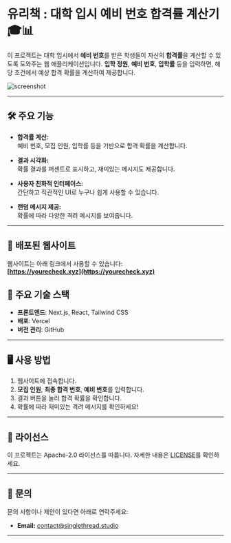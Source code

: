 # 유리책 : 대학 입시 예비 번호 합격률 계산기 🎓📊

이 프로젝트는 대학 입시에서 **예비 번호**를 받은 학생들이 자신의 **합격률**을 계산할 수 있도록 도와주는 웹 애플리케이션입니다. **입학 정원**, **예비 번호**, **입학률** 등을 입력하면, 해당 조건에서 예상 합격 확률을 계산하여 제공합니다.

![screenshot](https://bucket.singlethread.studio/yourecheck.png)

---

## 🛠 주요 기능

- **합격률 계산:**  
  예비 번호, 모집 인원, 입학률 등을 기반으로 합격 확률을 계산합니다.

- **결과 시각화:**  
  확률 결과를 퍼센트로 표시하고, 재미있는 메시지도 제공합니다.

- **사용자 친화적 인터페이스:**  
  간단하고 직관적인 UI로 누구나 쉽게 사용할 수 있습니다.

- **랜덤 메시지 제공:**  
  확률에 따라 다양한 격려 메시지를 보여줍니다.

---

## 🚀 배포된 웹사이트

웹사이트는 아래 링크에서 사용할 수 있습니다:  
**[https://yourecheck.xyz](https://yourecheck.xyz)**

## 🔧 주요 기술 스택

- **프론트엔드**: Next.js, React, Tailwind CSS
- **배포**: Vercel
- **버전 관리**: GitHub

---

## 🖥 사용 방법

1. 웹사이트에 접속합니다.
2. **모집 인원**, **최종 합격 번호**, **예비 번호**를 입력합니다.
3. 결과 버튼을 눌러 합격 확률을 확인합니다.
4. 확률에 따라 재미있는 격려 메시지를 확인하세요!

---

## 📄 라이선스

이 프로젝트는 Apache-2.0 라이선스를 따릅니다. 자세한 내용은 [LICENSE](./LICENSE)를 확인하세요.

---

## 📧 문의

문의 사항이나 제안이 있다면 아래로 연락주세요:
- **Email:** contact@singlethread.studio

---